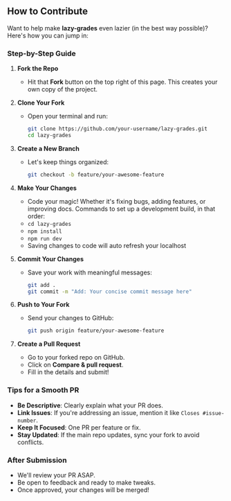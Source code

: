 ## How to Contribute

Want to help make **lazy-grades** even lazier (in the best way possible)? Here's how you can jump in:

### Step-by-Step Guide

1. **Fork the Repo**
   - Hit that **Fork** button on the top right of this page. This creates your own copy of the project.

2. **Clone Your Fork**
   - Open your terminal and run:
     ```bash
     git clone https://github.com/your-username/lazy-grades.git
     cd lazy-grades
     ```

3. **Create a New Branch**
   - Let's keep things organized:
     ```bash
     git checkout -b feature/your-awesome-feature
     ```

4. **Make Your Changes**
   - Code your magic! Whether it's fixing bugs, adding features, or improving docs. Commands to set up a development build, in that order:
   - `cd lazy-grades`
   - `npm install`
   - `npm run dev`
   - Saving changes to code will auto refresh your localhost

5. **Commit Your Changes**
   - Save your work with meaningful messages:
     ```bash
     git add .
     git commit -m "Add: Your concise commit message here"
     ```

6. **Push to Your Fork**
   - Send your changes to GitHub:
     ```bash
     git push origin feature/your-awesome-feature
     ```

7. **Create a Pull Request**
   - Go to your forked repo on GitHub.
   - Click on **Compare & pull request**.
   - Fill in the details and submit!

### Tips for a Smooth PR

- **Be Descriptive**: Clearly explain what your PR does.
- **Link Issues**: If you're addressing an issue, mention it like `Closes #issue-number`.
- **Keep It Focused**: One PR per feature or fix.
- **Stay Updated**: If the main repo updates, sync your fork to avoid conflicts.

### After Submission

- We'll review your PR ASAP.
- Be open to feedback and ready to make tweaks.
- Once approved, your changes will be merged!
